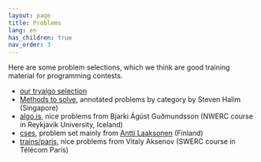 ```yaml
---
layout: page
title: Problems
lang: en
has_children: true
nav_order: 3
---
```


Here are some problem selections, which we think are good training material for programming contests.  

- [our tryalgo selection](https://docs.google.com/spreadsheets/d/1yZTIny_ZfLI5R0LlGRa61LqoQFLlvPyfqeffobO-psU/edit?usp=sharing)
- [Methods to solve](https://cpbook.net/methodstosolve), annotated problems by category by Steven Halim (Singapore)
- [algo.is](https://algo.is), nice problems from Bjarki Ágúst Guðmundsson (NWERC course in Reykjavik University, Iceland)
- [cses](https://cses.fi/problemset/), problem set mainly from [Antti Laaksonen](https://www.cs.helsinki.fi/u/ahslaaks/) (Finland)
- [trains/paris](http://neerc.ifmo.ru/trains/paris/), nice problems from Vitaly Aksenov (SWERC course in Télécom Paris)
